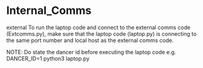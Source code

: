 # Internal_Comms
external
To run the laptop code and connect to the external comms code (Extcomms.py), make sure that the laptop code (laptop.py) is connecting to the same port number and local host as the external comms code.  

NOTE: 
Do state the dancer id before executing the laptop code
e.g. DANCER_ID=1 python3 laptop.py
